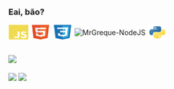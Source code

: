 ### Eai, bão?

<div style="display: inline_block" align="start">
  
  <img
    align="center"
    height="30"
    width="40"
    src="https://raw.githubusercontent.com/devicons/devicon/master/icons/javascript/javascript-plain.svg"
  /> 
  <img
    align="center"
    height="30"
    width="40"
    src="https://raw.githubusercontent.com/devicons/devicon/master/icons/html5/html5-original.svg"
  />
  <img align="center" alt="MrGreque-CSS" height="30" width="40" src="https://raw.githubusercontent.com/devicons/devicon/master/icons/css3/css3-original.svg" />
  <img align="center" alt="MrGreque-NodeJS" height="30" width="40" src="https://cdn.jsdelivr.net/gh/devicons/devicon/icons/nodejs/nodejs-original.svg" />
  <img
    align="center"
    height="30"
    width="40"
    src="https://raw.githubusercontent.com/devicons/devicon/master/icons/python/python-original.svg"
  />
</div>
<br />
<div align="start">
  <img
    height="180em"
    src="https://github-readme-stats.vercel.app/api/top-langs/?username=PedroAugustoRibas&langs_count=8&count_private=true&theme=radical&layout=compact"
  />
</div>
<br />
<div align="start">
  <a href="https://github.com/PedroAugustoRibas/PedroAugustoRibas"
    ><img src="https://img.shields.io/badge/GitHub-100000?style=for-the-badge&logo=github&logoColor=white" target="_blank"
  /></a>
  <a href="https://www.linkedin.com/in/pedro-augusto-253a67155/" target="_blank"
    ><img src="https://img.shields.io/badge/-LinkedIn-%230077B5?style=for-the-badge&logo=linkedin&logoColor=white" target="_blank"
  /></a>
</div>
 
